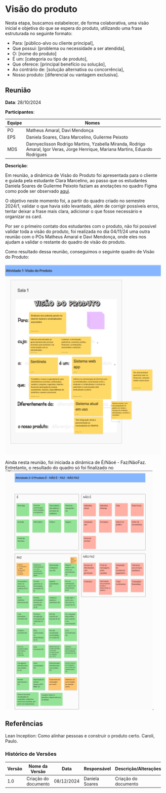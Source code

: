 # Visão do produto

Nesta etapa, buscamos estabelecer, de forma colaborativa, uma visão inicial e objetiva do que se espera do produto, utilizando uma frase estruturada no seguinte formato:

- Para: [público-alvo ou cliente principal],
- Que possui: [problema ou necessidade a ser atendida],
- O: [nome do produto]
- É um: [categoria ou tipo de produto],
- Que oferece: [principal benefício ou solução],
- Ao contrário de: [solução alternativa ou concorrência],
- Nosso produto: [diferencial ou vantagem exclusiva].

## Reunião 

**Data**: 28/10/2024

**Participantes**:

| Equipe | Nomes | 
| - | - |
| PO | Matheus Amaral, Davi Mendonça |
| EPS | Daniela Soares, Clara Marcelino, Guilerme  Peixoto| 
| MDS | Dannyeclisson Rodrigo Martins, Yzabella Miranda, Rodrigo Amaral, Igor Veras, Jorge Henrique, Mariana Martins, Eduardo Rodrigues | 

**Descrição**:

Em reunião, a dinâmica de Visão do Produto foi apresentada para o cliente e guiada pela estudante Clara Marcelino, ao passo que os estudantes Daniela Soares de Guilerme Peixoto faziam as anotações no quadro Figma como pode ser observado [aqui](https://www.figma.com/board/Mgd7VMME1ppSHuy24vKv7A/Vis%C3%A3o-do-Produto---2024.2?node-id=0-1&node-type=canvas&t=3dWaA9w4WnH0AKyu-0). 

O objetivo neste momento foi, a partir do quadro criado no semestre 2024/1, validar o que havia sido levantado, além de corrigir possíveis erros, tentar deixar a frase mais clara, adicionar o que fosse necessário e organizar os card. 

Por ser o primeiro contato dos estudantes com o produto, não foi possivel validar toda a visão do produto, foi realizada no dia 04/11/24 uma outra reunião  com o POs Matheus Amaral e Davi Mendonça, onde eles nos ajudam a validar o restante do quadro de visão do produto.

Como resultado dessa reunião, conseguimos o seguinte quadro de Visão do Produto: 

![Visão do Produto](/docs/assets/visao.png)

Ainda nesta reunião, foi iniciada a dinâmica de É/Nãoé - Faz/NãoFaz. Entretanto, o resultado do quadro só foi finalizado no ![2º dia de Lean Inception](/docs/assets/enaoe.png). 

## Referências

Lean Inception: Como alinhar pessoas e construir o produto certo. Caroli, Paulo.



### **Histórico de Versões**

| **Versão** | **Nome da Versão**      | **Data**      | **Responsável**         | **Descrição/Alterações**                                 |
|------------|-------------------------|---------------|-------------------------|----------------------------------------------------------|
|   1.0      | Criação do documento    | 08/12/2024    |  Daniela Soares          | Criação do documento   





